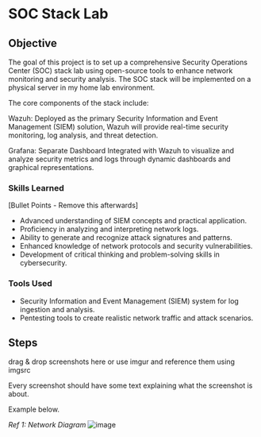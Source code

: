 # SOC Stack Lab

## Objective

The goal of this project is to set up a comprehensive Security Operations Center (SOC) stack lab using open-source tools to enhance network monitoring and security analysis. The SOC stack will be implemented on a physical server in my home lab environment.

The core components of the stack include:

Wazuh: Deployed as the primary Security Information and Event Management (SIEM) solution, Wazuh will provide real-time security monitoring, log analysis, and threat detection.

Grafana: Separate Dashboard Integrated with Wazuh to visualize and analyze security metrics and logs through dynamic dashboards and graphical representations.

### Skills Learned
[Bullet Points - Remove this afterwards]

- Advanced understanding of SIEM concepts and practical application.
- Proficiency in analyzing and interpreting network logs.
- Ability to generate and recognize attack signatures and patterns.
- Enhanced knowledge of network protocols and security vulnerabilities.
- Development of critical thinking and problem-solving skills in cybersecurity.

### Tools Used
- Security Information and Event Management (SIEM) system for log ingestion and analysis.
- Pentesting tools to create realistic network traffic and attack scenarios.

## Steps
drag & drop screenshots here or use imgur and reference them using imgsrc

Every screenshot should have some text explaining what the screenshot is about.

Example below.

*Ref 1: Network Diagram*
![image](https://github.com/user-attachments/assets/e290b9b3-a96d-4a4f-91fc-2b97eac98d39)
